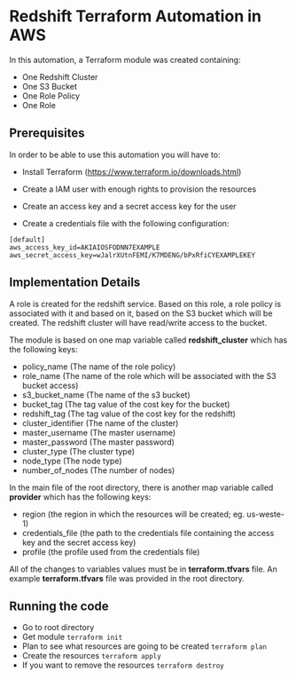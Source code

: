 # Redshift Terraform Automation in AWS

In this automation, a Terraform module was created containing:
- One Redshift Cluster
- One S3 Bucket
- One Role Policy 
- One Role

## Prerequisites

In order to be able to use this automation you will have to:
- Install Terraform (https://www.terraform.io/downloads.html)

- Create a IAM user with enough rights to provision the resources

- Create an access key and a secret access key for the user

- Create a credentials file with the following configuration:

```
[default]
aws_access_key_id=AKIAIOSFODNN7EXAMPLE
aws_secret_access_key=wJalrXUtnFEMI/K7MDENG/bPxRfiCYEXAMPLEKEY
```

## Implementation Details
A role is created for the redshift service. Based on this role, a role policy is associated with it and based on it, based on the S3 bucket which will be created. The redshift cluster will have read/write access to the bucket.

The module is based on one map variable called **redshift_cluster** which has the following keys:
- policy_name (The name of the role policy)
- role_name (The name of the role which will be associated with the S3 bucket access)
- s3_bucket_name (The name of the s3 bucket)
- bucket_tag (The tag value of the cost key for the bucket)
- redshift_tag (The tag value of the cost key for the redshift)
- cluster_identifier (The name of the cluster)
- master_username (The master username)
- master_password (The master password)
- cluster_type (The cluster type)
- node_type (The node type)
- number_of_nodes (The number of nodes)

In the main file of the root directory, there is another map variable called **provider** which has the following keys:
- region (the region in which the resources will be created; eg. us-weste-1)
- credentials_file (the path to the credentials file containing the access key and the secret access key)
- profile (the profile used from the credentials file)

All of the changes to variables values must be in **terraform.tfvars** file.
An example **terraform.tfvars** file was provided in the root directory.

## Running the code
- Go to root directory
- Get module
  `terraform init`
- Plan to see what resources are going to be created
   `terraform plan`
- Create the resources
   `terraform apply`
- If you want to remove the resources
   `terraform destroy`